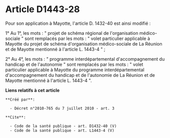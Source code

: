 # Article D1443-28

Pour son application à Mayotte, l'article D. 1432-40 est ainsi modifié : 

1° Au 1°, les mots : " projet de schéma régional de l'organisation médico-sociale " sont remplacés par les mots : " volet
particulier applicable à Mayotte du projet de schéma d'organisation médico-sociale de La Réunion et de Mayotte mentionné à
l'article L. 1443-4 " ; 

2° Au 4°, les mots : " programme interdépartemental d'accompagnement du handicap et de l'autonomie " sont remplacés par les
mots : " volet particulier applicable à Mayotte du programme interdépartemental d'accompagnement du handicap et de
l'autonomie de La Réunion et de Mayotte mentionné à l'article L. 1443-4 ".

**Liens relatifs à cet article**

	**Créé par**:

	  - Décret n°2010-765 du 7 juillet 2010 - art. 3

	**Cite**:

	  - Code de la santé publique - art. D1432-40 (V)
	  - Code de la santé publique - art. L1443-4 (V)
